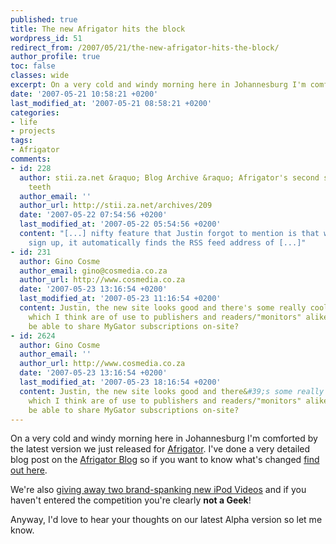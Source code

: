 ```yaml
---
published: true
title: The new Afrigator hits the block
wordpress_id: 51
redirect_from: /2007/05/21/the-new-afrigator-hits-the-block/
author_profile: true
toc: false
classes: wide
excerpt: On a very cold and windy morning here in Johannesburg I'm comforted by the latest version we just released for Afrigator.
date: '2007-05-21 10:58:21 +0200'
last_modified_at: '2007-05-21 08:58:21 +0200'
categories:
- life
- projects
tags:
- Afrigator
comments:
- id: 228
  author: stii.za.net &raquo; Blog Archive &raquo; Afrigator's second set of
    teeth
  author_email: ''
  author_url: http://stii.za.net/archives/209
  date: '2007-05-22 07:54:56 +0200'
  last_modified_at: '2007-05-22 05:54:56 +0200'
  content: "[...] nifty feature that Justin forgot to mention is that when new users
    sign up, it automatically finds the RSS feed address of [...]"
- id: 231
  author: Gino Cosme
  author_email: gino@cosmedia.co.za
  author_url: http://www.cosmedia.co.za
  date: '2007-05-23 13:16:54 +0200'
  last_modified_at: '2007-05-23 11:16:54 +0200'
  content: Justin, the new site looks good and there's some really cool new features,
    which I think are of use to publishers and readers/"monitors" alike. Will users
    be able to share MyGator subscriptions on-site?
- id: 2624
  author: Gino Cosme
  author_email: ''
  author_url: http://www.cosmedia.co.za
  date: '2007-05-23 13:16:54 +0200'
  last_modified_at: '2007-05-23 18:16:54 +0200'
  content: Justin, the new site looks good and there&#39;s some really cool new features,
    which I think are of use to publishers and readers/"monitors" alike. Will users
    be able to share MyGator subscriptions on-site?
---
```

On a very cold and windy morning here in Johannesburg I'm comforted by the latest version we just released for <a href="http://afrigator.com">Afrigator</a>. I've done a very detailed blog post on the <a href="http://blog.afrigator.com">Afrigator Blog</a> so if you want to know what's changed <a href="http://blog.afrigator.com/2007/05/21/new-afrigator-launched/">find out here</a>.

We're also <a href="http://blog.afrigator.com/competitions/">giving away two brand-spanking new iPod Videos</a> and if you haven't entered the competition you're clearly <strong>not a Geek</strong>!

Anyway, I'd love to hear your thoughts on our latest Alpha version so let me know.
